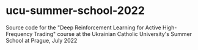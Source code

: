 # ucu-summer-school-2022
Source code for the "Deep Reinforcement Learning for Active High-Frequency Trading" course at the Ukrainian Catholic University's Summer School at Prague, July 2022
